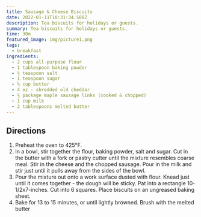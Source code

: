 ```yaml
---
title: Sausage & Cheese Biscuits
date: 2022-01-11T18:31:34.588Z
description: Tea biscuits for holidays or guests.
summary: Tea biscuits for holidays or guests.
time: 30m
featured_image: img/picture1.png
tags:
  - breakfast
ingredients:
  - 2 cups all-purpose flour
  - 1 tablespoon baking powder
  - ½ teaspoon salt
  - 1 teaspoon sugar
  - ⅓ cup butter
  - 4 oz - shredded old cheddar
  - ½ package maple sausage links (cooked & chopped)
  - 1 cup milk
  - 2 tablespoons melted butter
---
```

## Directions

1. Preheat the oven to 425°F.
2. In a bowl, stir together the flour, baking powder, salt and sugar. Cut in the butter with a fork or pastry cutter until the mixture resembles coarse meal. Stir in the cheese and the chopped sausage. Pour in the milk and stir just until it pulls away from the sides of the bowl.
3. Pour the mixture out onto a work surface dusted with flour. Knead just until it comes together - the dough will be sticky. Pat into a rectangle 10-1/2x7-inches. Cut into 6 squares. Place biscuits on an ungreased baking sheet.
4. Bake for 13 to 15 minutes, or until lightly browned. Brush with the melted butter